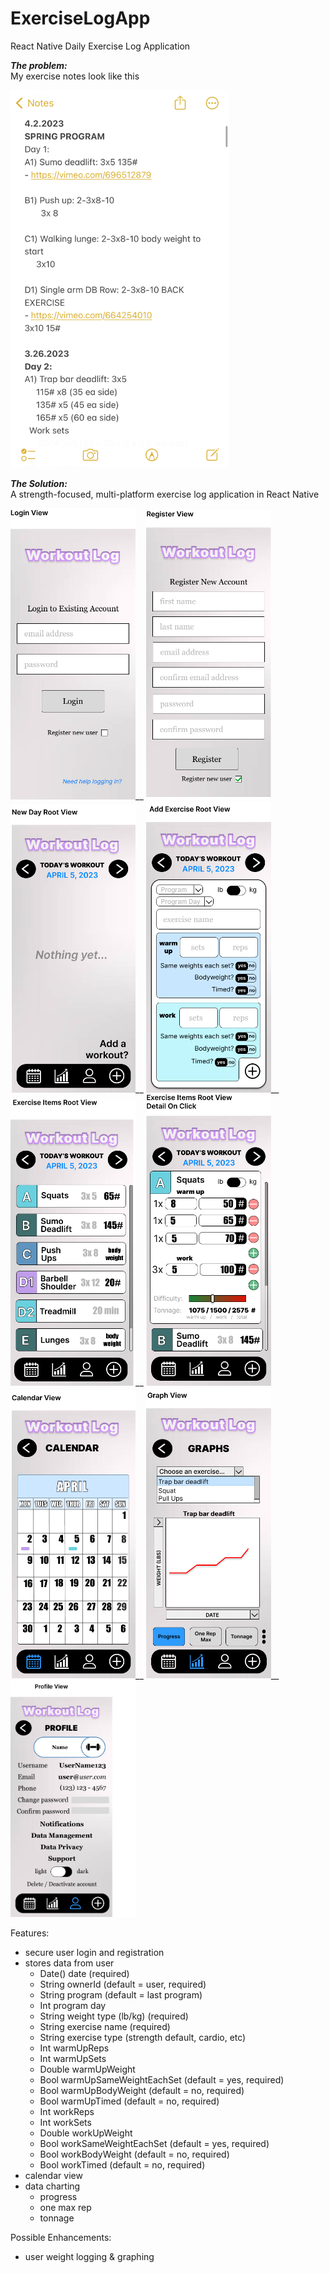 # ExerciseLogApp
React Native Daily Exercise Log Application

<strong><em>The problem:</em></strong><br />
My exercise notes look like this

<img src="https://github.com/nguyenchloet/ExerciseLogApp/blob/main/Design/ExerciseNotes.jpg" width="350" title="Screenshot of Notes text file logging workouts">

<strong><em>The Solution:</em></strong><br />
A strength-focused, multi-platform exercise log application in React Native 

<img src="https://github.com/nguyenchloet/ExerciseLogApp/blob/main/Design/Frame 1.png" width="200" title="Figma Frame 1 Login View">__ 
<img src="https://github.com/nguyenchloet/ExerciseLogApp/blob/main/Design/Frame 1a.png" width="200" title="Figma Frame 1a Registration View">
<br />
<img src="https://github.com/nguyenchloet/ExerciseLogApp/blob/main/Design/Frame 2a.png" width="200" title="Figma Frame 2a New Day Root View">__ 
<img src="https://github.com/nguyenchloet/ExerciseLogApp/blob/main/Design/Frame 2b.png" width="200" title="Figma Frame 2b Add Exercise View">__
<img src="https://github.com/nguyenchloet/ExerciseLogApp/blob/main/Design/Frame 2c.png" width="200" title="Figma Frame 2c Exercise View">__
<img src="https://github.com/nguyenchloet/ExerciseLogApp/blob/main/Design/Frame 2d.png" width="200" title="Figma Frame 2d Exercise Detail View">
<br />
<img src="https://github.com/nguyenchloet/ExerciseLogApp/blob/main/Design/Frame 3.png" width="200" title="Figma Frame 3 Calendar View">__
<img src="https://github.com/nguyenchloet/ExerciseLogApp/blob/main/Design/Frame 4.png" width="200" title="Figma Frame 4 Chart View">__
<img src="https://github.com/nguyenchloet/ExerciseLogApp/blob/main/Design/Frame 5.png" width="200" title="Figma Frame 5 Profile View">


Features:
- secure user login and registration
- stores data from user
  - Date() date                   (required)
  - String ownerId                (default = user, required)
  - String program                (default = last program)
  - Int program day 
  - String weight type (lb/kg)    (required)
  - String exercise name          (required)
  - String exercise type          (strength default, cardio, etc)
  - Int warmUpReps  
  - Int warmUpSets
  - Double warmUpWeight
  - Bool warmUpSameWeightEachSet  (default = yes, required)
  - Bool warmUpBodyWeight         (default = no, required)
  - Bool warmUpTimed              (default = no, required)
  - Int workReps  
  - Int workSets
  - Double workUpWeight
  - Bool workSameWeightEachSet    (default = yes, required)
  - Bool workBodyWeight           (default = no, required)
  - Bool workTimed                (default = no, required)
- calendar view
- data charting
  - progress
  - one max rep
  - tonnage 

Possible Enhancements:
- user weight logging & graphing
